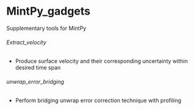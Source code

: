 # MintPy_gadgets
Supplementary tools for MintPy 

###### Extract_velocity
- Produce surface velocity and their corresponding uncertainty within desired time span

###### unwrap_error_bridging
- Perform bridging unwrap error correction technique with profiling
